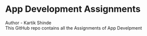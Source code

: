 # App Development Assignments
Author - Kartik Shinde
<br>
This GitHub repo contains all the Assignments of App Develpment
